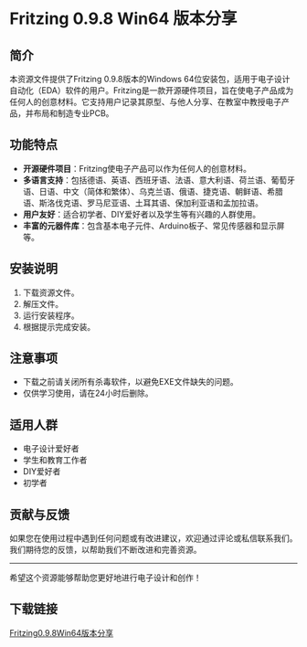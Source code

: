 # Fritzing 0.9.8 Win64 版本分享

## 简介
本资源文件提供了Fritzing 0.9.8版本的Windows 64位安装包，适用于电子设计自动化（EDA）软件的用户。Fritzing是一款开源硬件项目，旨在使电子产品成为任何人的创意材料。它支持用户记录其原型、与他人分享、在教室中教授电子产品，并布局和制造专业PCB。

## 功能特点
- **开源硬件项目**：Fritzing使电子产品可以作为任何人的创意材料。
- **多语言支持**：包括德语、英语、西班牙语、法语、意大利语、荷兰语、葡萄牙语、日语、中文（简体和繁体）、乌克兰语、俄语、捷克语、朝鲜语、希腊语、斯洛伐克语、罗马尼亚语、土耳其语、保加利亚语和孟加拉语。
- **用户友好**：适合初学者、DIY爱好者以及学生等有兴趣的人群使用。
- **丰富的元器件库**：包含基本电子元件、Arduino板子、常见传感器和显示屏等。

## 安装说明
1. 下载资源文件。
2. 解压文件。
3. 运行安装程序。
4. 根据提示完成安装。

## 注意事项
- 下载之前请关闭所有杀毒软件，以避免EXE文件缺失的问题。
- 仅供学习使用，请在24小时后删除。

## 适用人群
- 电子设计爱好者
- 学生和教育工作者
- DIY爱好者
- 初学者

## 贡献与反馈
如果您在使用过程中遇到任何问题或有改进建议，欢迎通过评论或私信联系我们。我们期待您的反馈，以帮助我们不断改进和完善资源。

---

希望这个资源能够帮助您更好地进行电子设计和创作！

## 下载链接

[Fritzing0.9.8Win64版本分享](https://pan.quark.cn/s/86748165377a)